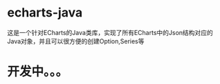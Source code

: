 # echarts-java
这是一个针对ECharts的Java类库，实现了所有ECharts中的Json结构对应的Java对象，并且可以很方便的创建Option,Series等
# 开发中。。。
